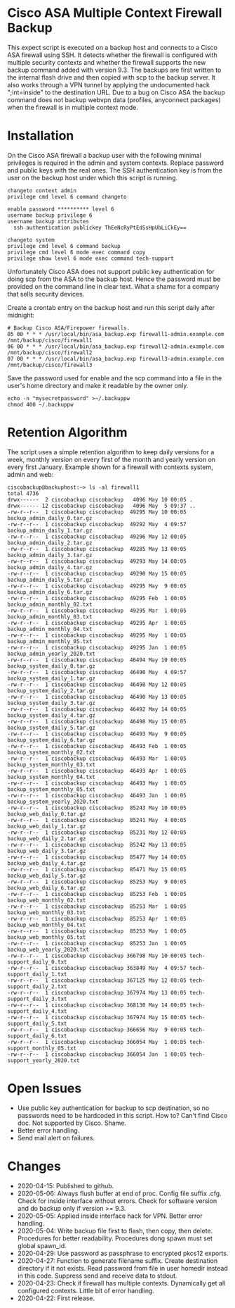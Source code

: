 # Cisco ASA Multiple Context Firewall Backup

This expect script is executed on a backup host and connects to a Cisco ASA firewall using SSH. It detects whether the firewall is configured with multiple security contexts and whether the firewall supports the new backup command added with version 9.3. The backups are first written to the internal flash drive and then copied with scp to the backup server. It also works through a VPN tunnel by applying the undocumented hack ";int=inside" to the destination URL. Due to a bug on Cisco ASA the backup command does not backup webvpn data (profiles, anyconnect packages) when the firewall is in multiple context mode.

# Installation

On the Cisco ASA firewall a backup user with the following minimal privileges is required in the admin and system contexts. Replace password and public keys with the real ones. The SSH authentication key is from the user on the backup host under which this script is running.

```
changeto context admin
privilege cmd level 6 command changeto

enable password ********** level 6
username backup privilege 6
username backup attributes
  ssh authentication publickey ThEeNcRyPtEdSsHpUbLiCkEy==
 
changeto system
privilege cmd level 6 command backup
privilege cmd level 6 mode exec command copy
privilege show level 6 mode exec command tech-support
```

Unfortunately Cisco ASA does not support public key authentication for doing scp from the ASA to the backup host. Hence the password must be provided on the command line in clear text. What a shame for a company that sells security devices.

Create a crontab entry on the backup host and run this script daily after midnight:

```
# Backup Cisco ASA/Firepower firewalls.
05 00 * * *	/usr/local/bin/asa_backup.exp firewall1-admin.example.com /mnt/backup/cisco/firewall1
06 00 * * *	/usr/local/bin/asa_backup.exp firewall2-admin.example.com /mnt/backup/cisco/firewall2
07 00 * * *	/usr/local/bin/asa_backup.exp firewall3-admin.example.com /mnt/backup/cisco/firewall3
```

Save the password used for enable and the scp command into a file in the user's home directory and make it readable by the owner only.

```
echo -n "mysecretpassword" >~/.backuppw
chmod 400 ~/.backuppw
```

# Retention Algorithm

The script uses a simple retention algorithm to keep daily versions for a week, monthly version on every first of the month and yearly version on every first January. Example shown for a firewall with contexts system, admin and web:

```
ciscobackup@backuphost:~> ls -al firewall1
total 4736
drwx------  2 ciscobackup ciscobackup   4096 May 10 00:05 .
drwx------ 12 ciscobackup ciscobackup   4096 May  5 09:37 ..
-rw-r--r--  1 ciscobackup ciscobackup  49295 May 10 00:05 backup_admin_daily_0.tar.gz
-rw-r--r--  1 ciscobackup ciscobackup  49292 May  4 09:57 backup_admin_daily_1.tar.gz
-rw-r--r--  1 ciscobackup ciscobackup  49296 May 12 00:05 backup_admin_daily_2.tar.gz
-rw-r--r--  1 ciscobackup ciscobackup  49285 May 13 00:05 backup_admin_daily_3.tar.gz
-rw-r--r--  1 ciscobackup ciscobackup  49293 May 14 00:05 backup_admin_daily_4.tar.gz
-rw-r--r--  1 ciscobackup ciscobackup  49290 May 15 00:05 backup_admin_daily_5.tar.gz
-rw-r--r--  1 ciscobackup ciscobackup  49295 May  9 00:05 backup_admin_daily_6.tar.gz
-rw-r--r--  1 ciscobackup ciscobackup  49295 Feb  1 00:05 backup_admin_monthly_02.txt
-rw-r--r--  1 ciscobackup ciscobackup  49295 Mar  1 00:05 backup_admin_monthly_03.txt
-rw-r--r--  1 ciscobackup ciscobackup  49295 Apr  1 00:05 backup_admin_monthly_04.txt
-rw-r--r--  1 ciscobackup ciscobackup  49295 May  1 00:05 backup_admin_monthly_05.txt
-rw-r--r--  1 ciscobackup ciscobackup  49295 Jan  1 00:05 backup_admin_yearly_2020.txt
-rw-r--r--  1 ciscobackup ciscobackup  46494 May 10 00:05 backup_system_daily_0.tar.gz
-rw-r--r--  1 ciscobackup ciscobackup  46490 May  4 09:57 backup_system_daily_1.tar.gz
-rw-r--r--  1 ciscobackup ciscobackup  46498 May 12 00:05 backup_system_daily_2.tar.gz
-rw-r--r--  1 ciscobackup ciscobackup  46490 May 13 00:05 backup_system_daily_3.tar.gz
-rw-r--r--  1 ciscobackup ciscobackup  46492 May 14 00:05 backup_system_daily_4.tar.gz
-rw-r--r--  1 ciscobackup ciscobackup  46498 May 15 00:05 backup_system_daily_5.tar.gz
-rw-r--r--  1 ciscobackup ciscobackup  46493 May  9 00:05 backup_system_daily_6.tar.gz
-rw-r--r--  1 ciscobackup ciscobackup  46493 Feb  1 00:05 backup_system_monthly_02.txt
-rw-r--r--  1 ciscobackup ciscobackup  46493 Mar  1 00:05 backup_system_monthly_03.txt
-rw-r--r--  1 ciscobackup ciscobackup  46493 Apr  1 00:05 backup_system_monthly_04.txt
-rw-r--r--  1 ciscobackup ciscobackup  46493 May  1 00:05 backup_system_monthly_05.txt
-rw-r--r--  1 ciscobackup ciscobackup  46493 Jan  1 00:05 backup_system_yearly_2020.txt
-rw-r--r--  1 ciscobackup ciscobackup  85243 May 10 00:05 backup_web_daily_0.tar.gz
-rw-r--r--  1 ciscobackup ciscobackup  85241 May  4 00:05 backup_web_daily_1.tar.gz
-rw-r--r--  1 ciscobackup ciscobackup  85231 May 12 00:05 backup_web_daily_2.tar.gz
-rw-r--r--  1 ciscobackup ciscobackup  85242 May 13 00:05 backup_web_daily_3.tar.gz
-rw-r--r--  1 ciscobackup ciscobackup  85477 May 14 00:05 backup_web_daily_4.tar.gz
-rw-r--r--  1 ciscobackup ciscobackup  85471 May 15 00:05 backup_web_daily_5.tar.gz
-rw-r--r--  1 ciscobackup ciscobackup  85253 May  9 00:05 backup_web_daily_6.tar.gz
-rw-r--r--  1 ciscobackup ciscobackup  85253 Feb  1 00:05 backup_web_monthly_02.txt
-rw-r--r--  1 ciscobackup ciscobackup  85253 Mar  1 00:05 backup_web_monthly_03.txt
-rw-r--r--  1 ciscobackup ciscobackup  85253 Apr  1 00:05 backup_web_monthly_04.txt
-rw-r--r--  1 ciscobackup ciscobackup  85253 May  1 00:05 backup_web_monthly_05.txt
-rw-r--r--  1 ciscobackup ciscobackup  85253 Jan  1 00:05 backup_web_yearly_2020.txt
-rw-r--r--  1 ciscobackup ciscobackup 366798 May 10 00:05 tech-support_daily_0.txt
-rw-r--r--  1 ciscobackup ciscobackup 363849 May  4 09:57 tech-support_daily_1.txt
-rw-r--r--  1 ciscobackup ciscobackup 367125 May 12 00:05 tech-support_daily_2.txt
-rw-r--r--  1 ciscobackup ciscobackup 367974 May 13 00:05 tech-support_daily_3.txt
-rw-r--r--  1 ciscobackup ciscobackup 368130 May 14 00:05 tech-support_daily_4.txt
-rw-r--r--  1 ciscobackup ciscobackup 367974 May 15 00:05 tech-support_daily_5.txt
-rw-r--r--  1 ciscobackup ciscobackup 366656 May  9 00:05 tech-support_daily_6.txt
-rw-r--r--  1 ciscobackup ciscobackup 366054 May  1 00:05 tech-support_monthly_05.txt
-rw-r--r--  1 ciscobackup ciscobackup 366054 Jan  1 00:05 tech-support_yearly_2020.txt
```

# Open Issues

 - Use public key authentication for backup to scp destination, so no passwords need to be hardcoded in this script. How to? Can't find Cisco doc. Not supported by Cisco. Shame.
 - Better error handling.
 - Send mail alert on failures.

# Changes

- 2020-04-15: Published to github.
- 2020-05-06: Always flush buffer at end of proc. Config file suffix .cfg. Check for inside interface without errors. Check for software version and do backup only if version >= 9.3.
- 2020-05-05: Applied inside interface hack for VPN. Better error handling.
- 2020-05-04: Write backup file first to flash, then copy, then delete. Procedures for better readability. Procedures dong spawn must set global spawn_id.
- 2020-04-29: Use password as passphrase to encrypted pkcs12 exports.
- 2020-04-27: Function to generate filename suffix. Create destination directory if it not exists. Read password from file in user homedir instead in this code. Suppress send and receive data to stdout.
- 2020-04-23: Check if firewall has multiple contexts. Dynamically get all configured contexts. Little bit of error handling.
- 2020-04-22: First release.
